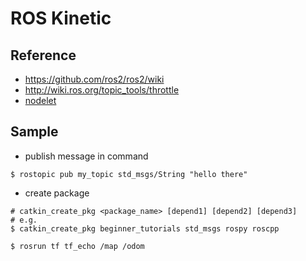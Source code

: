 # ROS Kinetic

## Reference
* https://github.com/ros2/ros2/wiki
* http://wiki.ros.org/topic_tools/throttle
* [nodelet](http://cryborg.hatenablog.com/entry/2016/09/19/154712)

## Sample
* publish message in command
```
$ rostopic pub my_topic std_msgs/String "hello there"
```
* create package
```
# catkin_create_pkg <package_name> [depend1] [depend2] [depend3]
# e.g.
$ catkin_create_pkg beginner_tutorials std_msgs rospy roscpp
```
```
$ rosrun tf tf_echo /map /odom
```
